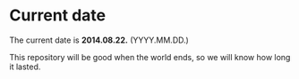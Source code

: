 # Current date

The current date is **2014.08.22.** (YYYY.MM.DD.)

This repository will be good when the world ends, so we will know how long it lasted.